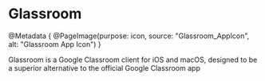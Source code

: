 # Glassroom

@Metadata {
    @PageImage(purpose: icon, source: "Glassroom_AppIcon", alt: "Glassroom App Icon")
}

Glassroom is a Google Classroom client for iOS and macOS, designed to be a superior alternative to the official Google Classroom app